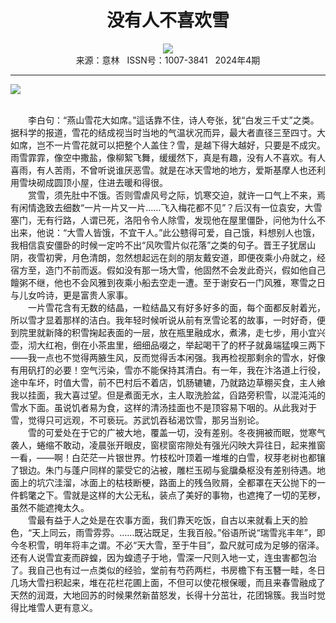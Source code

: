 # <center>没有人不喜欢雪</center> 

<div align=center><img src="http://fslib.vip.qikan.cn/img.ashx?key=%d7%f7%d5%df%a3%ba%c1%ba%ca%b5%c7%ef"></div> 

<center>来源：意林   ISSN号：1007-3841   2024年4期</center> 


* * *


![](http://img.resource.qikan.cn/markvip/qkimages/yili/yili202404/yili20240452-1-l.jpg)

  
<br>　　李白句：“燕山雪花大如席。”這话靠不住，诗人夸张，犹“白发三千丈”之类。据科学的报道，雪花的结成视当时当地的气温状况而异，最大者直径三至四寸。大如席，岂不一片雪花就可以把整个人盖住？雪，是越下得大越好，只要是不成灾。雨雪霏霏，像空中撒盐，像柳絮飞舞，缓缓然下，真是有趣，没有人不喜欢。有人喜雨，有人苦雨，不曾听说谁厌恶雪。就是在冰天雪地的地方，爱斯基摩人也还利用雪块砌成圆顶小屋，住进去暖和得很。  
　　赏雪，须先肚中不饿。否则雪虐风号之际，饥寒交迫，就许一口气上不来，焉有闲情逸致去细数“一片一片又一片……飞入梅花都不见”？后汉有一位袁安，大雪塞门，无有行路，人谓已死，洛阳令令人除雪，发现他在屋里僵卧，问他为什么不出来，他说：“大雪人皆饿，不宜干人。”此公戆得可爱，自己饿，料想别人也饿，我相信袁安僵卧的时候一定吟不出“风吹雪片似花落”之类的句子。晋王子犹居山阴，夜雪初霁，月色清朗，忽然想起远在剡的朋友戴安道，即便夜乘小舟就之，经宿方至，造门不前而返。假如没有那一场大雪，他固然不会发此奇兴，假如他自己饘粥不继，他也不会风雅到夜乘小船去空走一遭。至于谢安石一门风雅，寒雪之日与儿女吟诗，更是富贵人家事。  
　　一片雪花含有无数的结晶，一粒结晶又有好多好多的面，每个面都反射着光，所以雪才显着那样的洁白。我年轻时候听说从前有烹雪论茗的故事，一时好奇，便到院里就新降的积雪掬起表面的一层，放在瓶里融成水，煮沸，走七步，用小宜兴壶，沏大红袍，倒在小茶盅里，细细品啜之，举起喝干了的杯子就鼻端猛嗅三两下——我一点也不觉得两腋生风，反而觉得舌本闲强。我再检视那剩余的雪水，好像有用矾打的必要！空气污染，雪亦不能保持其清白。有一年，我在汴洛道上行役，途中车坏，时值大雪，前不巴村后不着店，饥肠辘辘，乃就路边草棚买食，主人飨我以挂面，我大喜过望。但是煮面无水，主人取洗脸盆，舀路旁积雪，以混沌沌的雪水下面。虽说饥者易为食，这样的清汤挂面也不是顶容易下咽的。从此我对于雪，觉得只可远观，不可亵玩。苏武饥吞毡渴饮雪，那另当别论。  
　　雪的可爱处在于它的广被大地，覆盖一切，没有差别。冬夜拥被而眠，觉寒气袭人，蜷缩不敢动，凌晨张开眼皮，窗棂窗帘隙处有强光闪映大异往日，起来推窗一看，——啊！白茫茫一片银世界。竹枝松叶顶着一堆堆的白雪，杈芽老树也都镶了银边。朱门与蓬户同样的蒙受它的沾被，雕栏玉砌与瓮牖桑枢没有差别待遇。地面上的坑穴洼溜，冰面上的枯枝断梗，路面上的残刍败屑，全都罩在天公抛下的一件鹤氅之下。雪就是这样的大公无私，装点了美好的事物，也遮掩了一切的芜秽，虽然不能遮掩太久。  
　　雪最有益于人之处是在农事方面，我们靠天吃饭，自古以来就看上天的脸色，“天上同云，雨雪雰雰。……既沾既足，生我百般。”俗语所说“瑞雪兆丰年”，即今冬积雪，明年将丰之谓。不必“天大雪，至于牛目”，盈尺就可成为足够的宿泽。还有人说雪宜麦而辟蝗，因为蝗遗子于地，雪深一尺则入地一丈，连虫害都包治了。我自己也有过一点类似的经验，堂前有芍药两栏，书房檐下有玉簪一畦，冬日几场大雪扫积起来，堆在花栏花圃上面，不但可以使花根保暖，而且来春雪融成了天然的润溉，大地回苏的时候果然新苗怒发，长得十分茁壮，花团锦簇。我当时觉得比堆雪人更有意义。